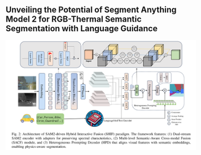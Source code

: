 ## Unveiling the Potential of Segment Anything Model 2 for RGB-Thermal Semantic Segmentation with Language Guidance
![framework](assets/framework.png)
